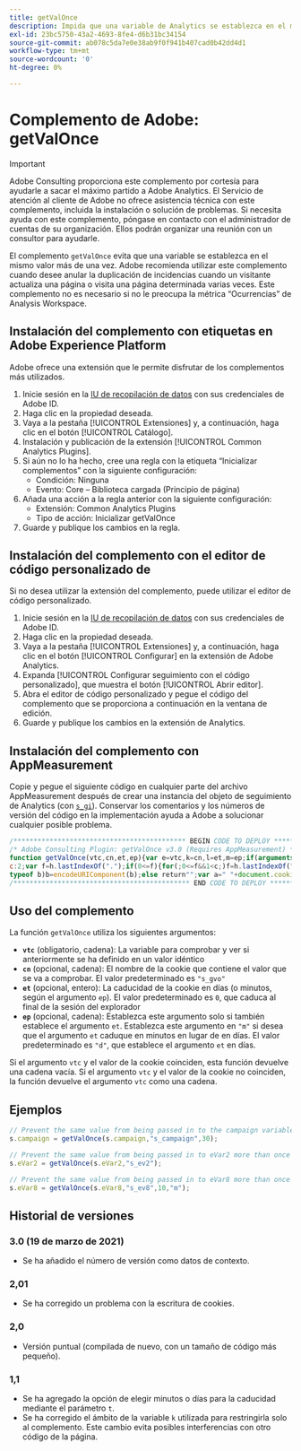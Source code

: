 ```yaml
---
title: getValOnce
description: Impida que una variable de Analytics se establezca en el mismo valor dos veces seguidas.
exl-id: 23bc5750-43a2-4693-8fe4-d6b31bc34154
source-git-commit: ab078c5da7e0e38ab9f0f941b407cad0b42dd4d1
workflow-type: tm+mt
source-wordcount: '0'
ht-degree: 0%

---
```


# Complemento de Adobe: getValOnce

>[!IMPORTANT]
>
>Adobe Consulting proporciona este complemento por cortesía para ayudarle a sacar el máximo partido a Adobe Analytics. El Servicio de atención al cliente de Adobe no ofrece asistencia técnica con este complemento, incluida la instalación o solución de problemas. Si necesita ayuda con este complemento, póngase en contacto con el administrador de cuentas de su organización. Ellos podrán organizar una reunión con un consultor para ayudarle.

El complemento `getValOnce` evita que una variable se establezca en el mismo valor más de una vez. Adobe recomienda utilizar este complemento cuando desee anular la duplicación de incidencias cuando un visitante actualiza una página o visita una página determinada varias veces. Este complemento no es necesario si no le preocupa la métrica “Ocurrencias” de Analysis Workspace.

## Instalación del complemento con etiquetas en Adobe Experience Platform

Adobe ofrece una extensión que le permite disfrutar de los complementos más utilizados.

1. Inicie sesión en la [IU de recopilación de datos](https://experience.adobe.com/data-collection) con sus credenciales de Adobe ID.
1. Haga clic en la propiedad deseada.
1. Vaya a la pestaña [!UICONTROL Extensiones] y, a continuación, haga clic en el botón [!UICONTROL Catálogo].
1. Instalación y publicación de la extensión [!UICONTROL Common Analytics Plugins].
1. Si aún no lo ha hecho, cree una regla con la etiqueta “Inicializar complementos” con la siguiente configuración:
   * Condición: Ninguna
   * Evento: Core – Biblioteca cargada (Principio de página)
1. Añada una acción a la regla anterior con la siguiente configuración:
   * Extensión: Common Analytics Plugins
   * Tipo de acción: Inicializar getValOnce
1. Guarde y publique los cambios en la regla.

## Instalación del complemento con el editor de código personalizado de 

Si no desea utilizar la extensión del complemento, puede utilizar el editor de código personalizado.

1. Inicie sesión en la [IU de recopilación de datos](https://experience.adobe.com/data-collection) con sus credenciales de Adobe ID.
1. Haga clic en la propiedad deseada.
1. Vaya a la pestaña [!UICONTROL Extensiones] y, a continuación, haga clic en el botón [!UICONTROL Configurar] en la extensión de Adobe Analytics.
1. Expanda [!UICONTROL Configurar seguimiento con el código personalizado], que muestra el botón [!UICONTROL Abrir editor].
1. Abra el editor de código personalizado y pegue el código del complemento que se proporciona a continuación en la ventana de edición.
1. Guarde y publique los cambios en la extensión de Analytics.

## Instalación del complemento con AppMeasurement

Copie y pegue el siguiente código en cualquier parte del archivo AppMeasurement después de crear una instancia del objeto de seguimiento de Analytics (con [`s_gi`](../functions/s-gi.md)). Conservar los comentarios y los números de versión del código en la implementación ayuda a Adobe a solucionar cualquier posible problema.

```js
/******************************************* BEGIN CODE TO DEPLOY *******************************************/
/* Adobe Consulting Plugin: getValOnce v3.0 (Requires AppMeasurement) */
function getValOnce(vtc,cn,et,ep){var e=vtc,k=cn,l=et,m=ep;if(arguments&&"-v"===arguments[0])return{plugin:"getValOnce",version:"3.0"};var c=function(){if("undefined"!==typeof window.s_c_il)for(var b=0,a;b<window.s_c_il.length;b++)if(a=window.s_c_il[b],a._c&&"s_c"===a._c)return a}();"undefined"!==typeof c&&(c.contextData.getValOnce="3.0");window.cookieWrite=window.cookieWrite||function(b,a,d){if("string"===typeof b){var h=window.location.hostname,c=window.location.hostname.split(".").length-1;if(h&&!/^[0-9.]+$/.test(h)){c=2<c?
c:2;var f=h.lastIndexOf(".");if(0<=f){for(;0<=f&&1<c;)f=h.lastIndexOf(".",f-1),c--;f=0<f?h.substring(f):h}}g=f;a="undefined"!==typeof a?""+a:"";if(d||""===a)if(""===a&&(d=-60),"number"===typeof d){var e=new Date;e.setTime(e.getTime()+6E4*d)}else e=d;return b&&(document.cookie=encodeURIComponent(b)+"="+encodeURIComponent(a)+"; path=/;"+(d?" expires="+e.toUTCString()+";":"")+(g?" domain="+g+";":""),"undefined"!==typeof cookieRead)?cookieRead(b)===a:!1}};window.cookieRead=window.cookieRead||function(b){if("string"===
typeof b)b=encodeURIComponent(b);else return"";var a=" "+document.cookie,d=a.indexOf(" "+b+"="),c=0>d?d:a.indexOf(";",d);return(b=0>d?"":decodeURIComponent(a.substring(d+2+b.length,0>c?a.length:c)))?b:""};return e&&(k=k||"s_gvo",l=l||0,m="m"===m?6E4:864E5,e!==this.c_r(k))?(c=new Date,c.setTime(c.getTime()+l*m),cookieWrite(k,e,0===l?0:m),e):""};
/******************************************** END CODE TO DEPLOY ********************************************/
```

## Uso del complemento

La función `getValOnce` utiliza los siguientes argumentos:

* **`vtc`** (obligatorio, cadena): La variable para comprobar y ver si anteriormente se ha definido en un valor idéntico
* **`cn`** (opcional, cadena): El nombre de la cookie que contiene el valor que se va a comprobar. El valor predeterminado es `"s_gvo"`
* **`et`** (opcional, entero): La caducidad de la cookie en días (o minutos, según el argumento `ep`). El valor predeterminado es `0`, que caduca al final de la sesión del explorador
* **`ep`** (opcional, cadena): Establezca este argumento solo si también establece el argumento `et`. Establezca este argumento en `"m"` si desea que el argumento `et` caduque en minutos en lugar de en días. El valor predeterminado es `"d"`, que establece el argumento `et` en días.

Si el argumento `vtc` y el valor de la cookie coinciden, esta función devuelve una cadena vacía. Si el argumento `vtc` y el valor de la cookie no coinciden, la función devuelve el argumento `vtc` como una cadena.

## Ejemplos

```js
// Prevent the same value from being passed in to the campaign variable more than once in a row for next 30 days
s.campaign = getValOnce(s.campaign,"s_campaign",30);

// Prevent the same value from being passed in to eVar2 more than once in a row for the browser session
s.eVar2 = getValOnce(s.eVar2,"s_ev2");

// Prevent the same value from being passed in to eVar8 more than once in a row for 10 minutes
s.eVar8 = getValOnce(s.eVar8,"s_ev8",10,"m");
```

## Historial de versiones

### 3.0 (19 de marzo de 2021)

* Se ha añadido el número de versión como datos de contexto.

### 2,01

* Se ha corregido un problema con la escritura de cookies.

### 2,0

* Versión puntual (compilada de nuevo, con un tamaño de código más pequeño).

### 1,1

* Se ha agregado la opción de elegir minutos o días para la caducidad mediante el parámetro `t`.
* Se ha corregido el ámbito de la variable `k` utilizada para restringirla solo al complemento. Este cambio evita posibles interferencias con otro código de la página.
